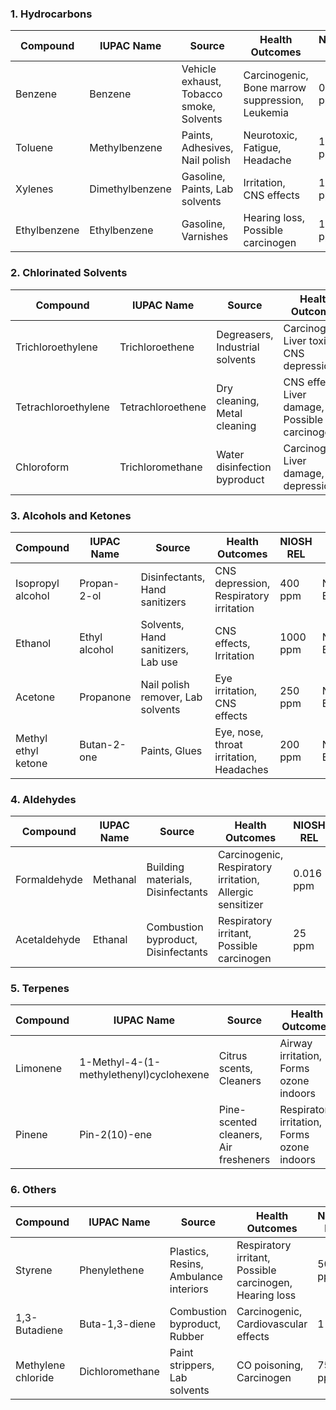 ### **1. Hydrocarbons**

| Compound | IUPAC Name | Source | Health Outcomes | NIOSH REL | Value Set |
 | -------- | ---------- | ------ | --------------- | --------- | --------- |
| Benzene | Benzene | Vehicle exhaust, Tobacco smoke, Solvents | Carcinogenic, Bone marrow suppression, Leukemia | 0.1 ppm | NIOSH, EPA |
| Toluene | Methylbenzene | Paints, Adhesives, Nail polish | Neurotoxic, Fatigue, Headache | 100 ppm | NIOSH, EPA |
| Xylenes | Dimethylbenzene | Gasoline, Paints, Lab solvents | Irritation, CNS effects | 100 ppm | NIOSH, EPA |
| Ethylbenzene | Ethylbenzene | Gasoline, Varnishes | Hearing loss, Possible carcinogen | 100 ppm | NIOSH, EPA |

### **2. Chlorinated Solvents**

| Compound | IUPAC Name | Source | Health Outcomes | NIOSH REL | Value Set |
 | -------- | ---------- | ------ | --------------- | --------- | --------- |
| Trichloroethylene | Trichloroethene | Degreasers, Industrial solvents | Carcinogenic, Liver toxicity, CNS depression | 25 ppm | NIOSH, EPA |
| Tetrachloroethylene | Tetrachloroethene | Dry cleaning, Metal cleaning | CNS effects, Liver damage, Possible carcinogen | 25 ppm | NIOSH, EPA |
| Chloroform | Trichloromethane | Water disinfection byproduct | Carcinogen, Liver damage, CNS depression | 2 ppm | NIOSH, EPA |

### **3. Alcohols and Ketones**

| Compound | IUPAC Name | Source | Health Outcomes | NIOSH REL | Value Set |
 | -------- | ---------- | ------ | --------------- | --------- | --------- |
| Isopropyl alcohol | Propan-2-ol | Disinfectants, Hand sanitizers | CNS depression, Respiratory irritation | 400 ppm | NIOSH, EPA |
| Ethanol | Ethyl alcohol | Solvents, Hand sanitizers, Lab use | CNS effects, Irritation | 1000 ppm | NIOSH, EPA |
| Acetone | Propanone | Nail polish remover, Lab solvents | Eye irritation, CNS effects | 250 ppm | NIOSH, EPA |
| Methyl ethyl ketone | Butan-2-one | Paints, Glues | Eye, nose, throat irritation, Headaches | 200 ppm | NIOSH, EPA |

### **4. Aldehydes**

| Compound | IUPAC Name | Source | Health Outcomes | NIOSH REL | Value Set |
 | -------- | ---------- | ------ | --------------- | --------- | --------- |
| Formaldehyde | Methanal | Building materials, Disinfectants | Carcinogenic, Respiratory irritation, Allergic sensitizer | 0.016 ppm | NIOSH, EPA |
| Acetaldehyde | Ethanal | Combustion byproduct, Disinfectants | Respiratory irritant, Possible carcinogen | 25 ppm | NIOSH, EPA |

### **5. Terpenes**

| Compound | IUPAC Name | Source | Health Outcomes | NIOSH REL | Value Set |
 | -------- | ---------- | ------ | --------------- | --------- | --------- |
| Limonene | 1-Methyl-4-(1-methylethenyl)cyclohexene | Citrus scents, Cleaners | Airway irritation, Forms ozone indoors | Not established | NIOSH, EPA |
| Pinene | Pin-2(10)-ene | Pine-scented cleaners, Air fresheners | Respiratory irritation, Forms ozone indoors | Not established | NIOSH, EPA |

### **6. Others**

| Compound | IUPAC Name | Source | Health Outcomes | NIOSH REL | Value Set |
 | -------- | ---------- | ------ | --------------- | --------- | --------- |
| Styrene | Phenylethene | Plastics, Resins, Ambulance interiors | Respiratory irritant, Possible carcinogen, Hearing loss | 50 ppm | NIOSH, EPA |
| 1,3-Butadiene | Buta-1,3-diene | Combustion byproduct, Rubber | Carcinogenic, Cardiovascular effects | 1 ppm | NIOSH, EPA |
| Methylene chloride | Dichloromethane | Paint strippers, Lab solvents | CO poisoning, Carcinogen | 75 ppm | NIOSH, EPA |